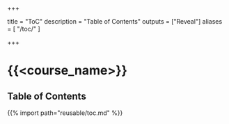 
+++

title = "ToC"
description = "Table of Contents"
outputs = ["Reveal"]
aliases = [
    "/toc/"
]

+++

# {{<course_name>}}

## Table of Contents

{{% import path="reusable/toc.md" %}}
